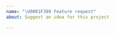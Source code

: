 ```yaml
---
name: "\U0001F389 Feature request"
about: Suggest an idea for this project

---
```


<!--
Please report issues regarding specific projects in their respective issue trackers, e.g.:
 - Pekko: https://github.com/apache/pekko/issues
 - Pekko Connectors: https://github.com/apache/pekko-connectors/issues 
 - Pekko Persistence Cassandra Plugin: https://github.com/apache/pekko-persistence-cassandra/issues
 - ...

Please explain your issue precisely, and if possible provide a reproducer snippet (this helps resolve issues much quicker).

Thanks for contributing!
-->
